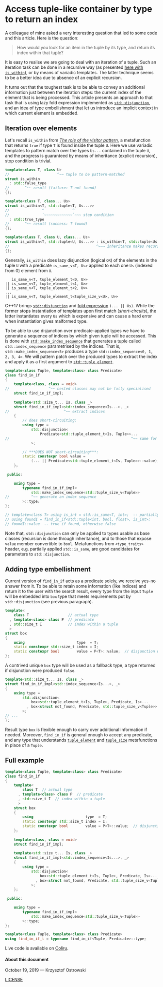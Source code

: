 
# Access tuple-like container by type to return an index

A colleague of mine asked a very interesting question that led to some code and this article. Here is the question:

> How would you look for an item in the tuple by its type, and return its index within that tuple?

It is easy to realise we are going to deal with an iteration of a tuple. Such an iteration task can be done in a recursive way (as presented [here with `is_within`](https://github.com/insooth/insooth.github.io/blob/master/visitor-pattern.md)), or by means of variadic templates. The latter technique seems to be a better idea due to absence of an explicit recursion.

It turns out that the toughest task is to be able to convey an additional information just between the iteration steps: the current index of the element that is being processed. This article presents an approach to that task that is using lazy fold expression implemented as [`std::disjunction`](https://en.cppreference.com/w/cpp/types/disjunction), and an idea of type embellishment that let us introduce an implicit context in which current element is embedded.

## Iteration over elements

Let's recall `is_within` from [_The role of the visitor pattern_](https://github.com/insooth/insooth.github.io/blob/master/visitor-pattern.md), a metafunction that returns `true` if type `T` is found inside the tuple `U`. Here we use variadic templates to pattern match over the types `Us...` contained in the tuple `U`, and the progress is guaranteed by means of inheritance (explicit recursion), stop condition is trivial.

```c++
template<class T, class U>
//                      ^~~ tuple to be pattern-matched
struct is_within
  : std::false_type
//       ^~~ result (failure: T not found)
{};

template<class T, class... Us>
struct is_within<T, std::tuple<T, Us...>>
//               ^             ^
//               `~~~~~~~~~~~~~`~~~ stop condition
  : std::true_type
//       ^~~ result (success: T found)
{};

template<class T, class U, class... Us>
struct is_within<T, std::tuple<U, Us...>> : is_within<T, std::tuple<Us...>>
//                                        ^~~~ inheritance makes recursive call
{};
```

Generally, `is_within` does lazy disjunction (logical `OR`) of the elements in the tuple `U` with a predicate `is_same_v<T, Us>` applied to each one `Us` (indexed from 0) element from `U`.

```
   is_same_v<T, tuple_element_t<0, U>>
|| is_same_v<T, tuple_element_t<1, U>>
|| is_same_v<T, tuple_element_t<2, U>>
...
|| is_same_v<T, tuple_element_t<tuple_size_v<U>, U>>
```

C++17 brings [`std::disjunction`](https://en.cppreference.com/w/cpp/types/disjunction) and [fold expression](https://en.cppreference.com/w/cpp/language/fold) `(... || Us)`. While the former stops instantiation of templates upon first match (_short-circuits_), the latter instantiates every `Us` which is expensive and can cause a hard error when instantiation gives malformed type.

To be able to use disjunction over predicate-applied types we have to generate a sequence of indices by which given tuple will be accessed. This is done with [`std::make_index_sequence`](https://en.cppreference.com/w/cpp/utility/integer_sequence) that generates a tuple called `std::index_sequence` parametrised by the indices. That is, `std::make_index_sequence<5>` produces a type `std::index_sequence<0, 1, 2, 3, 4>`. We will pattern patch over the produced types to extract the index and apply it as a first argument to [`std::tuple_element`](https://en.cppreference.com/w/cpp/utility/tuple/tuple_element).

```c++
template<class Tuple, template<class> class Predicate>
class find_in_if
{
    template<class, class = void>
//                  ^~~ nested classes may not be fully specialised
    struct find_in_if_impl;
    
    template<std::size_t... Is, class _>
    struct find_in_if_impl<std::index_sequence<Is...>, _>
//                         ^~~ extract indices
    {
        // does short-circuiting:
        using type =
            std::disjunction<
                Predicate<std::tuple_element_t<Is, Tuple>>...
//                                                        ^~~ same for the rest
            >;

        // ***DOES NOT short-circuiting***:
        static constexpr bool value =
            (... || Predicate<std::tuple_element_t<Is, Tuple>>::value);
    };
    
 public:

    using type =
        typename find_in_if_impl<
            std::make_index_sequence<std::tuple_size_v<Tuple>>
//          ^~~ generate an index sequence
        >::type;
};

// template<class T> using is_int = std::is_same<T, int>;  -- partially applied
// using foundI = find_in_if<std::tuple<int, bool, float>, is_int>;
// foundI::value  -- true if found, otherwise false
```

Note that, `std::disjunction` can only be applied to types usable as base classes (recursion is done through inheritance), and to those that expose `value` member convertible to `bool`. Metafunctions from `<type_traits>` header, e.g. partially applied `std::is_same`, are good candidates for parameters to `std::disjunction`.

## Adding type embellishment

Current version of `find_in_if` acts as a predicate solely, we receive yes-no answer from it. To be able to retain some information (like indices) and return it to the user with the search result, every type from the input `Tuple` will be embedded into `box` type that meets requirements put by `std::disjunction` (see previous paragraph).

```c++
template<
    class T                  // actual type
  , template<class> class P  // predicate
  , std::size_t I            // index within a tuple
  >
struct box
{
    using                        type  = T;
    static constexpr std::size_t index = I;
    static constexpr bool        value = P<T>::value;  // disjunction uses this
};
```

A contrived unique `box` type will be used as a fallback type, a type returned if disjunction were produced `false`.

```c++
template<std::size_t... Is, class _>
struct find_in_if_impl<std::index_sequence<Is...>, _>
{
    using type =
        std::disjunction<
            box<std::tuple_element_t<Is, Tuple>, Predicate, Is>...
          , box<struct not_found, Predicate, std::tuple_size_v<Tuple>>  // -- fallback
        >;
// ...
};
```

Result type `box` is flexible enough to carry over additional information if needed. Moreover, `find_in_if` is general enough to accept any predicate, and any type that understands [`tuple_element`](https://en.cppreference.com/w/cpp/utility/tuple/tuple_element) and [`tuple_size`](https://en.cppreference.com/w/cpp/utility/tuple/tuple_size) metafunctions in place of a `Tuple`.

## Full example

```c++
template<class Tuple, template<class> class Predicate>
class find_in_if
{
    template<
        class T  // actual type
      , template<class> class P  // predicate
      , std::size_t I  // index within a tuple
      >
    struct box
    {
        using                        type  = T;
        static constexpr std::size_t index = I;
        static constexpr bool        value = P<T>::value;  // disjunction uses this
    };
  
    template<class, class = void>
    struct find_in_if_impl;
    
    template<std::size_t... Is, class _>
    struct find_in_if_impl<std::index_sequence<Is...>, _>
    {
        using type =
            std::disjunction<
                box<std::tuple_element_t<Is, Tuple>, Predicate, Is>...
              , box<struct not_found, Predicate, std::tuple_size_v<Tuple>>  // fallback
            >;
    };
    
 public:

    using type =
        typename find_in_if_impl<
            std::make_index_sequence<std::tuple_size_v<Tuple>>
        >::type;
};

template<class Tuple, template<class> class Predicate>
using find_in_if_t = typename find_in_if<Tuple, Predicate>::type;
```

Live code is available on [Coliru](http://coliru.stacked-crooked.com/a/8d5e75e40ea504a6).

#### About this document

October 19, 2019 &mdash; Krzysztof Ostrowski

[LICENSE](https://github.com/insooth/insooth.github.io/blob/master/LICENSE)
